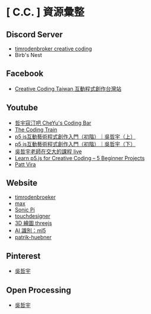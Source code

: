 # \[ C.C. ]  資源彙整
## Discord Server
* <a href="https://timrodenbroeker.de/community/discord/" target='_blank'>timrodenbroker creative coding</a>
* Birb's Nest

## Facebook
* <a href='https://www.facebook.com/creativecodingtaiwan' target='_blank'>Creative Coding Taiwan 互動程式創作台灣站</a>

## Youtube
* <a href='https://www.youtube.com/@BossCODINGplease' target='_blank'>哲宇寇汀吧 CheYu's Coding Bar</a>
* <a href='https://www.youtube.com/@TheCodingTrain' target='_blank'>The Coding Train</a>
* <a href='https://www.youtube.com/watch?v=mPJldha7jY8' target='_blank'>p5 js互動藝術程式創作入門（初階）｜吳哲宇（上）</a>
* <a href='https://www.youtube.com/watch?v=eOLfBnWPWN4' target='_blank'>p5 js互動藝術程式創作入門（初階）｜吳哲宇（下）</a>
* <a href='https://www.youtube.com/@BossCODINGplease/streams' target='_blank'>吳哲宇老師在交大的課程 live</a>
* <a href='https://www.youtube.com/watch?v=o5t7PxRJSXk' target='_blank'>Learn p5.js for Creative Coding – 5 Beginner Projects</a>
* <a href='https://www.youtube.com/@pattvira' target='_blank'>Patt Vira</a>

## Website
* <a href='https://timrodenbroeker.de/' target='_blank'>timrodenbroeker</a>
* <a href='https://cycling74.com/products/max' target='_blank'>max</a>
* <a href='https://sonic-pi.net/' target='_blank'>Sonic Pi</a>
* <a href='https://derivative.ca/' target='_blank'>touchdesigner</a>
* <a href='https://threejs.org/' target='_blank'>3D 繪圖 threejs</a>
* <a href='https://ml5js.org/' target='_blank'>AI 識別：ml5</a>
* <a href='https://www.patrik-huebner.com/' target='_blank'>patrik-huebner</a>
 

## Pinterest
* <a href='https://www.pinterest.com/majerowob/' target='_blank'>吳哲宇</a>

## Open Processing
* <a href='https://openprocessing.org/user/139364?view=sketches&o=48' target='_blank'>吳哲宇</a>
